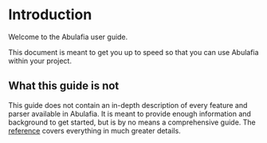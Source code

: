 # Introduction

Welcome to the Abulafia user guide.

This document is meant to get you up to speed so that you can use Abulafia within your project.

## What this guide is not

This guide does not contain an in-depth description of every feature and parser available in Abulafia. 
It is meant to provide enough information and background to get started, but is by no means a comprehensive guide.
The [reference](../reference) covers everything in much greater details.